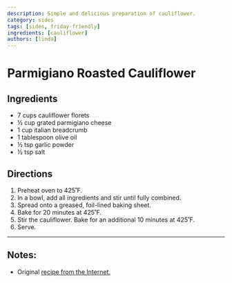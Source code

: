 ```yaml
---
description: Simple and delicious preparation of cauliflower.
category: sides
tags: [sides, friday-friendly]
ingredients: [cauliflower]
authors: [linda]
---
```


# Parmigiano Roasted Cauliflower

## Ingredients

- 7 cups cauliflower florets
- ½ cup grated parmigiano cheese
- 1 cup italian breadcrumb
- 1 tablespoon olive oil
- ½ tsp garlic powder
- ½ tsp salt

## Directions

1. Preheat oven to 425˚F.
2. In a bowl, add all ingredients and stir until fully combined.
3. Spread onto a greased, foil-lined baking sheet.
4. Bake for 20 minutes at 425˚F. 
5. Stir the cauliflower. Bake for an additional 10 minutes at 425˚F.
6. Serve.

* * * 

## Notes:

  - Original [recipe from the Internet.](https://tasty.co/recipe/parmesan-roasted-cauliflower)

